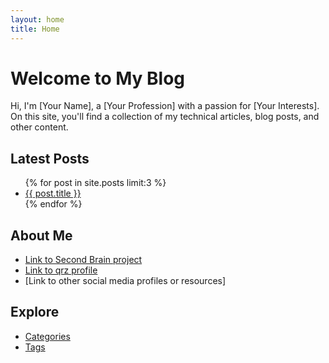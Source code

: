 ```yaml
---
layout: home
title: Home
---
```


# Welcome to My Blog

Hi, I'm [Your Name], a [Your Profession] with a passion for [Your Interests]. On this site, you'll find a collection of my technical articles, blog posts, and other content.

## Latest Posts

<ul>
  {% for post in site.posts limit:3 %}
    <li>
      <a href="{{ post.url }}">{{ post.title }}</a>
    </li>
  {% endfor %}
</ul>

## About Me

- [Link to Second Brain project](https://your-second-brain.com)
- [Link to qrz profile](https://www.qrz.com/your-profile)
- [Link to other social media profiles or resources]

## Explore

- [Categories](/categories/)
- [Tags](/tags/)
